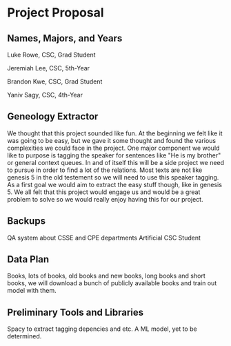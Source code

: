 # Project Proposal
## Names, Majors, and Years
Luke Rowe, CSC, Grad Student

Jeremiah Lee, CSC, 5th-Year

Brandon Kwe, CSC, Grad Student

Yaniv Sagy, CSC, 4th-Year

## Geneology Extractor
We thought that this project sounded like fun.
At the beginning we felt like it was going to be easy, but we gave it some thought and found the various complexities we could face in the project.
One major component we would like to purpose is tagging the speaker for sentences like "He is my brother" or general context queues.
In and of itself this will be a side project we need to pursue in order to find a lot of the relations.
Most texts are not like genesis 5 in the old testement so we will need to use this speaker tagging.
As a first goal we would aim to extract the easy stuff though, like in genesis 5.
We all felt that this project would engage us and would be a great problem to solve so we would really enjoy having this for our project.

## Backups
QA system about CSSE and CPE departments
Artificial CSC Student

## Data Plan
Books, lots of books, old books and new books, long books and short books, we will download a bunch of publicly available books and train out model with them.

## Preliminary Tools and Libraries
Spacy to extract tagging depencies and etc.
A ML model, yet to be determined.

